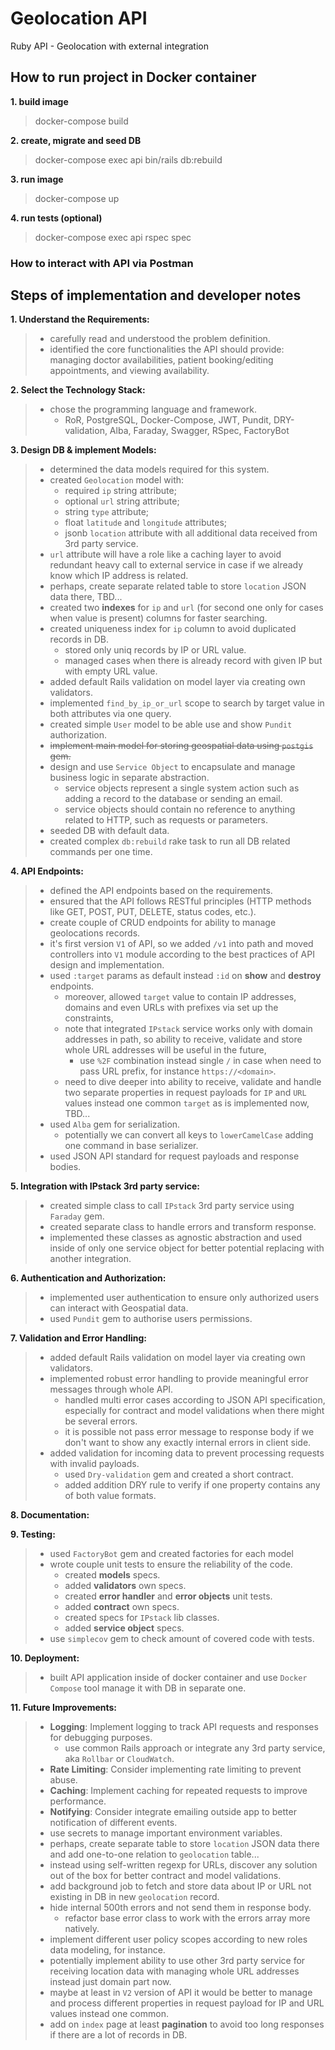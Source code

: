 # Geolocation API
Ruby API - Geolocation with external integration


## How to run project in Docker container

**1. build image**
> docker-compose build

**2. create, migrate and seed DB**
> docker-compose exec api bin/rails db:rebuild

**3. run image**
> docker-compose up

**4. run tests (optional)**
> docker-compose exec api rspec spec


### How to interact with API via Postman

[//]: # (**1. visit deployed app on next link**)
[//]: # (> https://geospatial-app-rngt.onrender.com/)

[//]: # (**2. send request with new ticket data to the API server with JSON body that can be the same as in example**)
[//]: # (> POST https://geospatial-app-rngt.onrender.com/api/v1/tickets)

[//]: # (**3. open new ticket card on webb-app page to see all details and plotted polygons on the map**)
[//]: # (> https://geospatial-app-rngt.onrender.com/tickets/1)


## Steps of implementation and developer notes

**1. Understand the Requirements:**
> - carefully read and understood the problem definition.
> - identified the core functionalities the API should provide: managing doctor availabilities, patient booking/editing appointments, and viewing availability.

**2. Select the Technology Stack:**
> - chose the programming language and framework.
>   - RoR, PostgreSQL, Docker-Compose, JWT, Pundit, DRY-validation, Alba, Faraday, Swagger, RSpec, FactoryBot

**3. Design DB & implement Models:**
> - determined the data models required for this system.
> - created `Geolocation` model with:
>   - required `ip` string attribute;
>   - optional `url` string attribute;
>   - string `type` attribute;
>   - float `latitude` and `longitude` attributes;
>   - jsonb `location` attribute with all additional data received from 3rd party service.
> - `url` attribute will have a role like a caching layer to avoid redundant heavy call to external service in case if we already know which IP address is related.
> - perhaps, create separate related table to store `location` JSON data there, TBD...
> - created two **indexes** for `ip` and `url` (for second one only for cases when value is present) columns for faster searching.
> - created uniqueness index for `ip` column to avoid duplicated records in DB.
>   - stored only uniq records by IP or URL value.
>   - managed cases when there is already record with given IP but with empty URL value.
> - added default Rails validation on model layer via creating own validators.
> - implemented `find_by_ip_or_url` scope to search by target value in both attributes via one query.
> - created simple `User` model to be able use and show `Pundit` authorization.
> - ~~implement main model for storing geospatial data using `postgis` gem.~~
> - design and use `Service Object` to encapsulate and manage business logic in separate abstraction.
>   - service objects represent a single system action such as adding a record to the database or sending an email.
>   - service objects should contain no reference to anything related to HTTP, such as requests or parameters.
> - seeded DB with default data.
> - created complex `db:rebuild` rake task to run all DB related commands per one time.

[//]: # (> - final DB schema with relations is next &#40;see screenshot below&#41;.)

**4. API Endpoints:**

> - defined the API endpoints based on the requirements.
> - ensured that the API follows RESTful principles (HTTP methods like GET, POST, PUT, DELETE, status codes, etc.).
> - create couple of CRUD endpoints for ability to manage geolocations records.
> - it's first version `V1` of API, so we added `/v1` into path and moved controllers into `V1` module according to the best practices of API design and implementation.
> - used `:target` params as default instead `:id` on **show** and **destroy** endpoints.
>   - moreover, allowed `target` value to contain IP addresses, domains and even URLs with prefixes via set up the constraints,
>   - note that integrated `IPstack` service works only with domain addresses in path, so ability to receive, validate and store whole URL addresses will be useful in the future,
>     - use `%2F` combination instead single `/` in case when need to pass URL prefix, for instance `https://<domain>`.
>   - need to dive deeper into ability to receive, validate and handle two separate properties in request payloads for `IP` and `URL` values instead one common `target` as is implemented now, TBD...
> - used `Alba` gem for serialization.
>   - potentially we can convert all keys to `lowerCamelCase` adding one command in base serializer.
> - used JSON API standard for request payloads and response bodies.

**5. Integration with IPstack 3rd party service:**
> - created simple class to call `IPstack` 3rd party service using `Faraday` gem.
> - created separate class to handle errors and transform response.
> - implemented these classes as agnostic abstraction and used inside of only one service object for better potential replacing with another integration.

**6. Authentication and Authorization:**
> - implemented user authentication to ensure only authorized users can interact with Geospatial data.
> - used `Pundit` gem to authorise users permissions.

[//]: # (> - use `JWT` gem to authentication users)
[//]: # (> - create simple `login` endpoint to authenticate current user by JWT)

**7. Validation and Error Handling:**
> - added default Rails validation on model layer via creating own validators.
> - implemented robust error handling to provide meaningful error messages through whole API.
>   - handled multi error cases according to JSON API specification, especially for contract and model validations when there might be several errors.
>   - it is possible not pass error message to response body if we don't want to show any exactly internal errors in client side.
> - added validation for incoming data to prevent processing requests with invalid payloads.
>   - used `Dry-validation` gem and created a short contract.
>   - added addition DRY rule to verify if one property contains any of both value formats.

**8. Documentation:**

[//]: # (> - created this README.md file that explains how to run and use the service.)
[//]: # (> - added developer notes that were written during implementation)
[//]: # (> - included Postman collection into project for sharing with other team members)
[//]: # (>   - here is short description about all created endpoints)

**9. Testing:**
> - used `FactoryBot` gem and created factories for each model
> - wrote couple unit tests to ensure the reliability of the code.
>   - created **models** specs.
>   - added **validators** own specs.
>   - created **error handler** and **error objects** unit tests.
>   - added **contract** own specs.
>   - created specs for `IPstack` lib classes.
>   - added **service object** specs.
> - use `simplecov` gem to check amount of covered code with tests.

[//]: # (> - cover all endpoint with own integration test using Swagger framework and generate very useful and helpful documentation)
[//]: # (>   - visit `<server>/api-docs` you can see automatically generated API documentation like on screenshot above)
[//]: # (>   - add screenshot about test coverage into documantation)

**10. Deployment:**
> - built API application inside of docker container and use `Docker Compose` tool manage it with DB in separate one.

**11. Future Improvements:**
> - **Logging**: Implement logging to track API requests and responses for debugging purposes.
>   - use common Rails approach or integrate any 3rd party service, aka `Rollbar` or `CloudWatch`.
> - **Rate Limiting**: Consider implementing rate limiting to prevent abuse.
> - **Caching**: Implement caching for repeated requests to improve performance.
> - **Notifying**: Consider integrate emailing outside app to better notification of different events.
> - use secrets to manage important environment variables.
> - perhaps, create separate table to store `location` JSON data there and add one-to-one relation to `geolocation` table...
> - instead using self-written regexp for URLs, discover any solution out of the box for better contract and model validations.
> - add background job to fetch and store data about IP or URL not existing in DB in new `geolocation` record.
> - hide internal 500th errors and not send them in response body.
>   - refactor base error class to work with the errors array more natively.
> - implement different user policy scopes according to new roles data modeling, for instance.
> - potentially implement ability to use other 3rd party service for receiving location data with managing whole URL addresses instead just domain part now.
> - maybe at least in `V2` version of API it would be better to manage and process different properties in request payload for IP and URL values instead one common.
> - add on `index` page at least **pagination** to avoid too long responses if there are a lot of records in DB.
